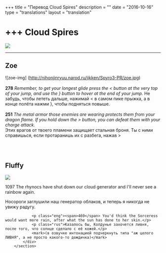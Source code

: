 +++
title = "Перевод Cloud Spires"
description = ""
date = "2016-10-16"
type = "translations"
layout = "translation"

+++
Cloud Spires
===
<div class="pic_cont">
		<img src="http://nihonjinryuu.narod.ru/jikken/Spyro3-PR/cs_cover.jpg" />
	</div>

***

Zoe
---

![zoe-img] (http://nihonjinryuu.narod.ru/jikken/Spyro3-PR/zoe.jpg)   
<br>
**278** _Remember, to get your longest glide press the < button at the very top of your jump, and use the } button to hover at the end of your jump._
Не забудь, чтобы лететь дальше, нажимай < в самом пике прыжка, а в конце полёта нажми }, чтобы подняться повыше.   
<br>
**251** _The metal armor those enemies are wearing protects them from your dragon flame. If you hold down the > button, you can defeat them with your charge attack._   
Этих врагов от твоего пламени защищает стальная броня. Ты с ними справишься, если протаранишь их с разбега, нажав >

<br><br>

<section class="character">
			<h2>Fluffy</h2>
			<img src="http://vignette1.wikia.nocookie.net/spyro/images/b/ba/Nimbus.jpg/revision/latest?cb=20110213090607" />
			<div class="reply">
				<p class="eng"><span>1097</span> The rhynocs have shut down our cloud generator and I'll never see a rainbow again.</p>
				<p class="rus">Носороги заглушили наш генератор облаков, и теперь я никогда не увижу радугу.</p>
				
				<p class="eng"><span>469</span> You'd think the Sorceress would want more rain, after what the sun has done to her skin.</p>
				<p class="rus">Казалось бы, Колдунье захочется ливня, после того, что солнце сделало с её кожей.</p>
				<mark>(в озвучке интонацией подчеркнуть типа "аж целого ЛИВНЯ", а не просто какого-то дождичка)</mark>
			</div>
		</section>